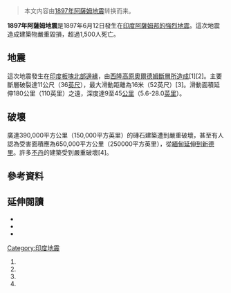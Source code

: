> 本文内容由[1897年阿薩姆地震](https://zh.wikipedia.org/wiki/1897年阿薩姆地震)转换而来。


**1897年阿薩姆地震**是1897年6月12日發生在[印度](../Page/印度.md "wikilink")[阿薩姆邦的強烈](https://zh.wikipedia.org/wiki/阿薩姆邦 "wikilink")[地震](../Page/地震.md "wikilink")。這次地震造成建築物嚴重毀損，超過1,500人死亡。

## 地震

這次地震發生在[印度板塊北部邊緣](https://zh.wikipedia.org/wiki/印度板塊 "wikilink")，由[西隆高原奧爾德姆斷層所造成](https://zh.wikipedia.org/wiki/西隆高原 "wikilink")\[1\]\[2\]。主要斷層破裂達11公尺（36[英尺](https://zh.wikipedia.org/wiki/英尺 "wikilink")），最大滑動距離為16米（52英尺）\[3\]。滑動面積延伸180公里（110英里）之遠，深度達9至45[公里](../Page/公里.md "wikilink")（5.6-28.0[英里](../Page/英里.md "wikilink")）。

## 破壞

廣達390,000平方公里（150,000平方英里）的磚石建築遭到嚴重破壞，甚至有人認為受害面積應為650,000平方公里（250000平方英里），從[緬甸延伸到](https://zh.wikipedia.org/wiki/緬甸 "wikilink")[新德里](../Page/新德里.md "wikilink")。許多[不丹](../Page/不丹.md "wikilink")的建築受到嚴重破壞\[4\]。

## 參考資料

## 延伸閱讀

  -
  -
  -
[Category:印度地震](https://zh.wikipedia.org/wiki/Category:印度地震 "wikilink")

1.
2.
3.
4.